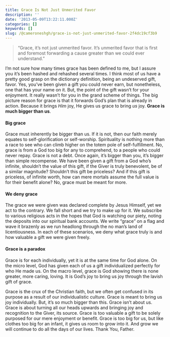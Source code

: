 ```yaml
---
title: Grace Is Not Just Unmerited Favor
description: ''
date: '2013-05-09T13:22:11.000Z'
categories: []
keywords: []
slug: /@cameroneshgh/grace-is-not-just-unmerited-favor-2f4dc19cf3b9
---
```


> “Grace, it’s not just unmerited favor. It’s unmerited favor that is first and foremost forwarding a cause greater than we could ever understand.”

I’m not sure how many times grace has been defined to me, but I assure you it’s been hashed and rehashed several times. I think most of us have a pretty good grasp on the dictionary definition, being an undeserved gift, favor. Yes, you’ve been given a gift you could never earn, but nonetheless, one that has your name on it. But, the point of the gift wasn’t for your enjoyment. It really wasn’t for you in the grand scheme of things. The big picture reason for grace is that it forwards God’s plan that is already in action. Because it brings _Him_ joy, He gives us grace to bring _us_ joy. **Grace is much bigger than us**.

#### Big grace

Grace must inherently be bigger than us. If it is not, then our faith merely equates to self-glorification or self-worship. Spirituality is nothing more than a race to see who can climb higher on the totem pole of self-fulfillment. No, grace is from a God too big for any to comprehend, to a people who could never repay. Grace is not a debt. Once again, it’s bigger than you, it’s bigger than simple recompense. We have been given a gift from a God who’s infinite, shouldn’t the value of this gift, if the Giver is truly benevolent, be of a similar magnitude? Shouldn’t this gift be priceless? And if this gift is priceless, of infinite worth, how can mere mortals assume the full value is for their benefit alone? No, grace must be meant for more.

#### We deny grace

The grace we were given was declared complete by Jesus Himself, yet we act to the contrary. We fall short and we try to make up for it. We subscribe to various religious acts in the hopes that God is watching our piety, noting the deposits into our spiritual bank accounts. We write “grace” on a flag and wave it brazenly as we run headlong through the no man’s land of licentiousness. In each of these scenarios, we deny what grace truly is and how valuable a gift we were given freely.

#### Grace is a paradox

Grace is for each individually, yet it is at the same time for God alone. On the micro level, God has given each of us a gift individualized perfectly for who He made us. On the macro level, grace is God showing there is none greater, more caring, loving. It is God’s joy to bring us joy through the lavish gift of grace.

Grace is the crux of the Christian faith, but we often get confused in its purpose as a result of our individualistic culture. Grace is meant to bring us joy individually. But, it’s so much bigger than this. Grace isn’t about us. Grace is about turning all our heads upwards and bringing joy and recognition to the Giver, its source. Grace is too valuable a gift to be solely purposed for our mere enjoyment or benefit. Grace is too big for us, but like clothes too big for an infant, it gives us room to grow into it. And grow we will continue to do all the days of our lives. Thank You, Father.